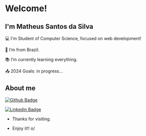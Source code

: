 # Welcome!

 

## I'm Matheus Santos da Silva

 

:computer: I'm Student of Computer Science, focused on web development!

:house_with_garden: I’m from Brazil.

:books: I’m currently learning everything.

:outbox_tray: 2024 Goals: in progress...




## About me

[![Github Badge](https://img.shields.io/badge/-Github-000?style=flat-square&logo=Github&logoColor=white&link=LINK_GIT)](https://github.com/MatheusSSilvaBr)

[![Linkedin Badge](https://img.shields.io/badge/-LinkedIn-blue?style=flat-square&logo=Linkedin&logoColor=white&link=LINK_LINKEDIN)](https://www.linkedin.com/in/msantosbrsiva/)



- Thanks for visiting.

- Enjoy it!! o/
